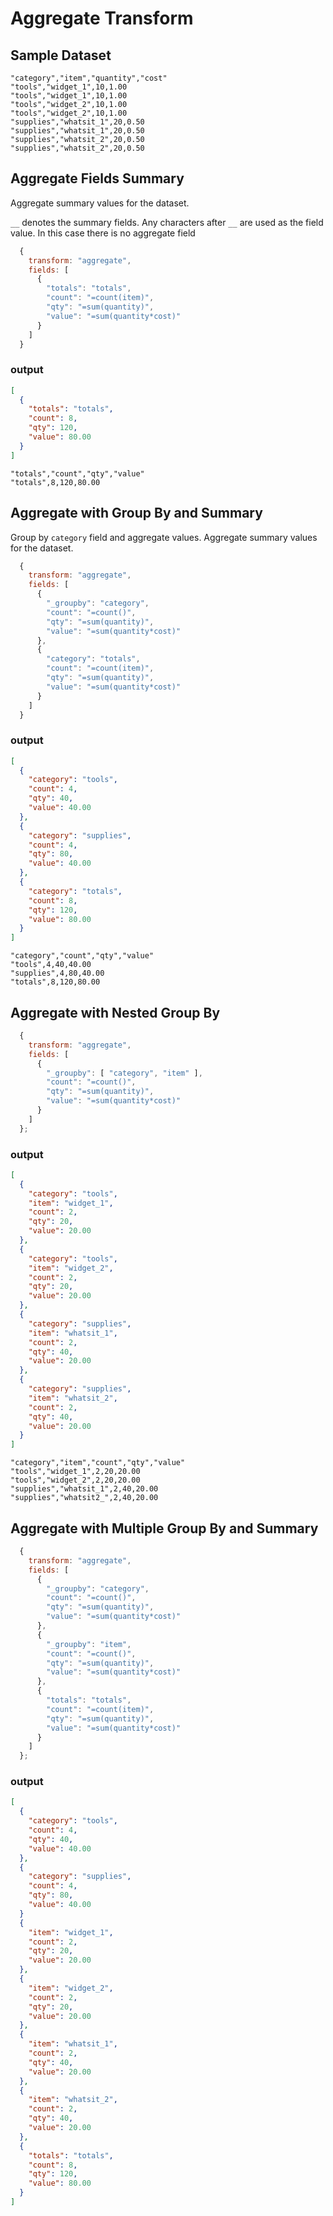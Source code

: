 # Aggregate Transform

## Sample Dataset

```csv
"category","item","quantity","cost"
"tools","widget_1",10,1.00
"tools","widget_1",10,1.00
"tools","widget_2",10,1.00
"tools","widget_2",10,1.00
"supplies","whatsit_1",20,0.50
"supplies","whatsit_1",20,0.50
"supplies","whatsit_2",20,0.50
"supplies","whatsit_2",20,0.50
```


## Aggregate Fields Summary

Aggregate summary values for the dataset.

`__` denotes the summary fields. Any characters after `__` are used as the field value. In this case there is no aggregate field

```javascript
  {
    transform: "aggregate",
    fields: [
      {
        "totals": "totals",
        "count": "=count(item)",
        "qty": "=sum(quantity)",
        "value": "=sum(quantity*cost)"
      }
    ]
  }
```

### output

```json
[
  {
    "totals": "totals",
    "count": 8,
    "qty": 120,
    "value": 80.00
  }
]
```

```csv
"totals","count","qty","value"
"totals",8,120,80.00
```


## Aggregate with Group By and Summary

Group by `category` field and aggregate values. Aggregate summary values for the dataset.

```javascript
  {
    transform: "aggregate",
    fields: [
      {
        "_groupby": "category",
        "count": "=count()",
        "qty": "=sum(quantity)",
        "value": "=sum(quantity*cost)"
      },
      {
        "category": "totals",
        "count": "=count(item)",
        "qty": "=sum(quantity)",
        "value": "=sum(quantity*cost)"
      }
    ]
  }
```

### output

```json
[
  {
    "category": "tools",
    "count": 4,
    "qty": 40,
    "value": 40.00
  },
  {
    "category": "supplies",
    "count": 4,
    "qty": 80,
    "value": 40.00
  },
  {
    "category": "totals",
    "count": 8,
    "qty": 120,
    "value": 80.00
  }
]
```

```csv
"category","count","qty","value"
"tools",4,40,40.00
"supplies",4,80,40.00
"totals",8,120,80.00
```


## Aggregate with Nested Group By

```javascript
  {
    transform: "aggregate",
    fields: [
      {
        "_groupby": [ "category", "item" ],
        "count": "=count()",
        "qty": "=sum(quantity)",
        "value": "=sum(quantity*cost)"
      }
    ]
  };
```

### output

```json
[
  {
    "category": "tools",
    "item": "widget_1",
    "count": 2,
    "qty": 20,
    "value": 20.00
  },
  {
    "category": "tools",
    "item": "widget_2",
    "count": 2,
    "qty": 20,
    "value": 20.00
  },
  {
    "category": "supplies",
    "item": "whatsit_1",
    "count": 2,
    "qty": 40,
    "value": 20.00
  },
  {
    "category": "supplies",
    "item": "whatsit_2",
    "count": 2,
    "qty": 40,
    "value": 20.00
  }
]
```

```csv
"category","item","count","qty","value"
"tools","widget_1",2,20,20.00
"tools","widget_2",2,20,20.00
"supplies","whatsit_1",2,40,20.00
"supplies","whatsit2_",2,40,20.00
```


## Aggregate with Multiple Group By and Summary

```javascript
  {
    transform: "aggregate",
    fields: [
      {
        "_groupby": "category",
        "count": "=count()",
        "qty": "=sum(quantity)",
        "value": "=sum(quantity*cost)"
      },
      {
        "_groupby": "item",
        "count": "=count()",
        "qty": "=sum(quantity)",
        "value": "=sum(quantity*cost)"
      },
      {
        "totals": "totals",
        "count": "=count(item)",
        "qty": "=sum(quantity)",
        "value": "=sum(quantity*cost)"
      }
    ]
  };
```

### output

```json
[
  {
    "category": "tools",
    "count": 4,
    "qty": 40,
    "value": 40.00
  },
  {
    "category": "supplies",
    "count": 4,
    "qty": 80,
    "value": 40.00
  }
  {
    "item": "widget_1",
    "count": 2,
    "qty": 20,
    "value": 20.00
  },
  {
    "item": "widget_2",
    "count": 2,
    "qty": 20,
    "value": 20.00
  },
  {
    "item": "whatsit_1",
    "count": 2,
    "qty": 40,
    "value": 20.00
  },
  {
    "item": "whatsit_2",
    "count": 2,
    "qty": 40,
    "value": 20.00
  },
  {
    "totals": "totals",
    "count": 8,
    "qty": 120,
    "value": 80.00
  }
]
```

